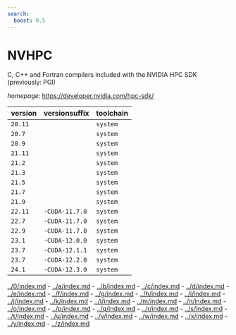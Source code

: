```yaml
---
search:
  boost: 0.5
---
```

# NVHPC

C, C++ and Fortran compilers included with the NVIDIA HPC SDK (previously: PGI)

*homepage*: <https://developer.nvidia.com/hpc-sdk/>

version | versionsuffix | toolchain
--------|---------------|----------
``20.11`` |  | ``system``
``20.7`` |  | ``system``
``20.9`` |  | ``system``
``21.11`` |  | ``system``
``21.2`` |  | ``system``
``21.3`` |  | ``system``
``21.5`` |  | ``system``
``21.7`` |  | ``system``
``21.9`` |  | ``system``
``22.11`` | ``-CUDA-11.7.0`` | ``system``
``22.7`` | ``-CUDA-11.7.0`` | ``system``
``22.9`` | ``-CUDA-11.7.0`` | ``system``
``23.1`` | ``-CUDA-12.0.0`` | ``system``
``23.7`` | ``-CUDA-12.1.1`` | ``system``
``23.7`` | ``-CUDA-12.2.0`` | ``system``
``24.1`` | ``-CUDA-12.3.0`` | ``system``

[../0/index.md](0) - [../a/index.md](a) - [../b/index.md](b) - [../c/index.md](c) - [../d/index.md](d) - [../e/index.md](e) - [../f/index.md](f) - [../g/index.md](g) - [../h/index.md](h) - [../i/index.md](i) - [../j/index.md](j) - [../k/index.md](k) - [../l/index.md](l) - [../m/index.md](m) - [../n/index.md](n) - [../o/index.md](o) - [../p/index.md](p) - [../q/index.md](q) - [../r/index.md](r) - [../s/index.md](s) - [../t/index.md](t) - [../u/index.md](u) - [../v/index.md](v) - [../w/index.md](w) - [../x/index.md](x) - [../y/index.md](y) - [../z/index.md](z)


